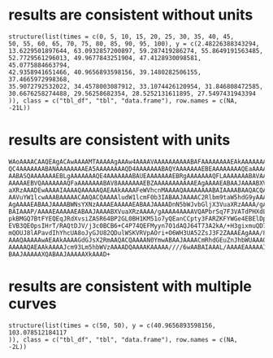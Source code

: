 # results are consistent without units

    structure(list(times = c(0, 5, 10, 15, 20, 25, 30, 35, 40, 45, 
    50, 55, 60, 65, 70, 75, 80, 85, 90, 95, 100), y = c(2.48226388343294, 
    13.6229501897644, 63.0932857200897, 59.287419286274, 55.8649191563485, 
    52.7729561296013, 49.9677843251904, 47.4128930098581, 45.0775884663794, 
    42.9358941651466, 40.9656893598156, 39.1480282506155, 37.4665972998368, 
    35.9072792532022, 34.4578003087912, 33.1074426120954, 31.846808472585, 
    30.6676258274488, 29.56258682354, 28.5252131611895, 27.5497431943394
    )), class = c("tbl_df", "tbl", "data.frame"), row.names = c(NA, 
    -21L))

# results are consistent with units

    WAoAAAACAAQEAgACAwAAAAMTAAAAAgAAAw4AAAAVAAAAAAAAAABAFAAAAAAAAEAkAAAAAAAA
    QC4AAAAAAABANAAAAAAAAEA5AAAAAAAAQD4AAAAAAABAQYAAAAAAAEBEAAAAAAAAQEaAAAAA
    AABASQAAAAAAAEBLgAAAAAAAQE4AAAAAAABAUEAAAAAAAEBRgAAAAAAAQFLAAAAAAABAVAAA
    AAAAAEBVQAAAAAAAQFaAAAAAAABAV8AAAAAAAEBZAAAAAAAAAAAEAgAAAAEABAAJAAAABXVu
    aXRzAAADEwAAAAIAAAAQAAAAAQAEAAkAAAAFeWVhcnMAAAAQAAAAAAAABAIAAAABAAQACQAA
    AAVuYW1lcwAAABAAAAACAAQACQAAAAludW1lcmF0b3IABAAJAAAAC2Rlbm9taW5hdG9yAAAE
    AgAAAAEABAAJAAAABWNsYXNzAAAAEAAAAAEABAAJAAAADnN5bWJvbGljX3VuaXRzAAAA/gAA
    BAIAAAP/AAAAEAAAAAEABAAJAAAABXVuaXRzAAAA/gAAAA4AAAAVQAPbrSq7F3VATdPHXdLr
    pkBMGQ7BtFYEQEqJRdXvsiZASR64BP2GL0BH1KM51o7yQEanCCpty3FARZKFYWGe4EBElDpS
    EVB3QEOpsIHrT/RAQtDJV/j3c0BCB6+C4P74QEFMyyn7O1dAQJ64T73A2kA/+H3gixmuQD7I
    mQOUJ8lAPavdIhYhcUA8oJyGJU82QDulWSKVRVpAOri+O6WH3UA52ZsJ3F2ZAAAEAgAAA/8A
    AAAQAAAAAwAEAAkAAAAGdGJsX2RmAAQACQAAAAN0YmwABAAJAAAACmRhdGEuZnJhbWUAAAQC
    AAAAAQAEAAkAAAAJcm93Lm5hbWVzAAAADQAAAAKAAAAA////6wAABAIAAAL/AAAAEAAAAAIA
    BAAJAAAAAXQABAAJAAAAAXkAAAD+

# results are consistent with multiple curves

    structure(list(times = c(50, 50), y = c(40.9656893598156, 103.078512184117
    )), class = c("tbl_df", "tbl", "data.frame"), row.names = c(NA, 
    -2L))

